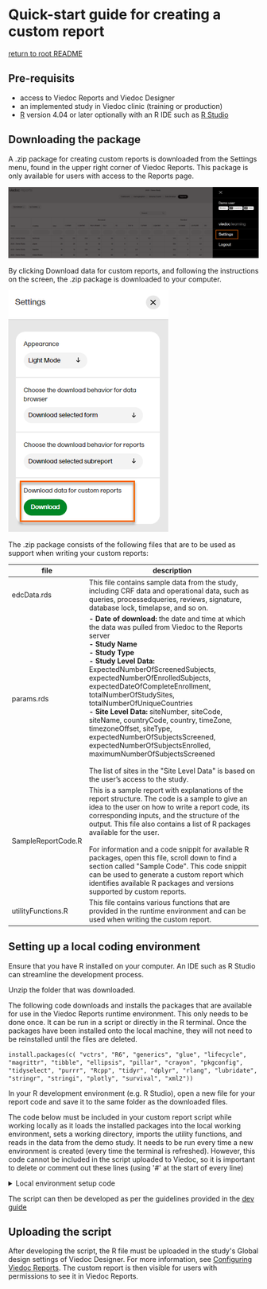 
# Quick-start guide for creating a custom report
[return to root README](../README.md)
## Pre-requisits
- access to Viedoc Reports and Viedoc Designer 
- an implemented study in Viedoc clinic (training or production)
- [R](https://cran.rstudio.com/) version 4.04 or later optionally with an R IDE such as [R Studio](https://posit.co/products/open-source/rstudio/)

## Downloading the package
A .zip package for creating custom reports is downloaded from the Settings menu, found in the upper right corner of Viedoc Reports. This package is only available for users with access to the Reports page.

![reports_settings_menu](./assets/settings_menu_4_72.png?raw=true)

By clicking Download data for custom reports, and following the instructions on the screen, the .zip package is downloaded to your computer.

![reports_settings_menu](./assets/custom_reports_4_72.png?raw=true)

The .zip package consists of the following files that are to be used as support when writing your custom reports:

|file|description|
|-|-|
|edcData.rds| This file contains sample data from the study, including CRF data and operational data, such as queries, processedqueries, reviews, signature, database lock, timelapse, and so on.| 
| params.rds | **- Date of download:** the date and time at which the data was pulled from Viedoc to the Reports server   <br> **- Study Name**  <br>  **- Study Type**  <br>  **- Study Level Data:** ExpectedNumberOfScreenedSubjects, expectedNumberOfEnrolledSubjects,  expectedDateOfCompleteEnrollment, totalNumberOfStudySites, totalNumberOfUniqueCountries  <br> **- Site Level Data:** siteNumber, siteCode, siteName, countryCode, country, timeZone, timezoneOffset, siteType, expectedNumberOfSubjectsScreened, expectedNumberOfSubjectsEnrolled, maximumNumberOfSubjectsScreened <br>  <br> The list of sites in the "Site Level Data" is based on the user’s access to the study.|
| SampleReportCode.R | This is a sample report with explanations of the report structure. The code is a sample to give an idea to the user on how to write a report code, its corresponding inputs, and the structure of the output. This file also contains a list of R packages available for the user.<br><br> For information and a code snippit for available R packages, open this file, scroll down to find a section called "Sample Code". This code snippit can be used to generate a custom report which identifies available R packages and versions supported by custom reports.|
| utilityFunctions.R | This file contains various functions that are provided in the runtime environment and can be used when writing the custom report.|

## Setting up a local coding environment
Ensure that you have R installed on your computer. An IDE such as R Studio can streamline the development process.

Unzip the folder that was downloaded.

The following code downloads and installs the packages that are available for use in the Viedoc Reports runtime environment. This only needs to be done once. It can be run in a script or directly in the R terminal. Once the packages have been installed onto the local machine, they will not need to be reinstalled until the files are deleted. 

```
install.packages(c( "vctrs", "R6", "generics", "glue", "lifecycle", "magrittr", "tibble", "ellipsis", "pillar", "crayon", "pkgconfig", "tidyselect", "purrr", "Rcpp", "tidyr", "dplyr", "rlang", "lubridate", "stringr", "stringi", "plotly", "survival", "xml2"))
```

In your R development environment (e.g. R Studio), open a new file for your report code and save it to the same folder as the downloaded files.

The code below must be included in your custom report script while working locally as it loads the installed packages into the local working environment, sets a working directory, imports the utility functions, and reads in the data from the demo study. It needs to be run every time a new environment is created (every time the terminal is refreshed). However, this code cannot be included in the script uploaded to Viedoc, so it is important to delete or comment out these lines (using '#' at the start of every line)


<details><summary> Local environment setup code </summary>

```
library(vctrs)
library(R6)
library(generics)
library(glue)
library(lifecycle)
library(magrittr)
library(tibble)
library(ellipsis)
library(pillar)
library(crayon)
library(pkgconfig)
library(tidyselect)
library(purrr)
library(Rcpp)
library(tidyr)
library(dplyr)
library(rlang)
library(lubridate)
library(stringr)
library(stringi)
library(plotly)
library(survival)
library(xml2)

setwd("C:\\Users\\SvenSvensson\\Downloads\\SampleForCustomReports")
source("utilityFunctions.R", local = T)
edcData <- readRDS("edcData.rds")
params <- readRDS("params.rds")
metadata <- readRDS("metadata.rds")
```

> [!IMPORTANT] 
> Make sure to change the file path in `setwd` to point to the folder where your custom report is stored.

</details>

The script can then be developed as per the guidelines provided in the [dev guide](dev-guide.md)

## Uploading the script
After developing the script, the R file must be uploaded in the study's Global design settings of Viedoc Designer. For more information, see [Configuring Viedoc Reports](https://help.viedoc.net/c/e311e6/326d81/en/). The custom report is then visible for users with permissions to see it in Viedoc Reports.

